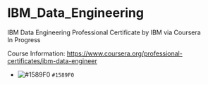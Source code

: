 # IBM_Data_Engineering
IBM Data Engineering Professional Certificate by IBM via Coursera
<br />In Progress

Course Information: https://www.coursera.org/professional-certificates/ibm-data-engineer
- ![#1589F0](https://via.placeholder.com/15/1589F0/000000?text=+) `#1589F0`
